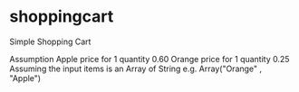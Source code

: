 # shoppingcart
Simple Shopping Cart

Assumption
Apple price for 1 quantity 0.60
Orange price for 1 quantity 0.25
Assuming the input items is an Array of String   e.g.  Array("Orange" , "Apple")